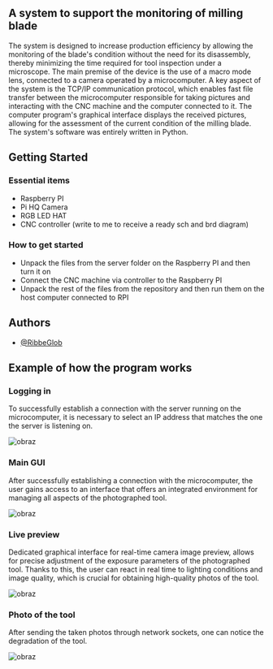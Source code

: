 
## A system to support the monitoring of milling blade
The system is designed to increase production efficiency by allowing the monitoring of the blade's condition without the need for its disassembly, thereby minimizing the time required for tool inspection under a microscope. The main premise of the device is the use of a macro mode lens, connected to a camera operated by a microcomputer. A key aspect of the system is the TCP/IP communication protocol, which enables fast file transfer between the microcomputer responsible for taking pictures and interacting with the CNC machine and the computer connected to it. The computer program's graphical interface displays the received pictures, allowing for the assessment of the current condition of the milling blade. The system's software was entirely written in Python.

## Getting Started

### Essential items

- Raspberry PI
- Pi HQ Camera
- RGB LED HAT
- CNC controller (write to me to receive a ready sch and brd diagram)

### How to get started

- Unpack the files from the server folder on the Raspberry PI and then turn it on
- Connect the CNC machine via controller to the Raspberry PI 
- Unpack the rest of the files from the repository and then run them on the host computer connected to RPI
  
## Authors

- [@RibbeGlob](https://www.github.com/RibbeGlob)


## Example of how the program works

### Logging in
To successfully establish a connection with the server running on the microcomputer, it is necessary to select an IP address that matches the one the server is listening on.

![obraz](https://github.com/RibbeGlob/EngineeringWork/assets/108761666/1dfa01af-f022-4252-a387-1f5084a0a71f)


### Main GUI
After successfully establishing a connection with the microcomputer, the user gains access to an interface that offers an integrated environment for managing all aspects of the photographed tool.

![obraz](https://github.com/RibbeGlob/EngineeringWork/assets/108761666/499f475f-8422-4d00-b4aa-c1a456e8fddc)

### Live preview
Dedicated graphical interface for real-time camera image preview, allows for precise adjustment of the exposure parameters of the photographed tool. Thanks to this, the user can react in real time to lighting conditions and image quality, which is crucial for obtaining high-quality photos of the tool.

![obraz](https://github.com/RibbeGlob/EngineeringWork/assets/108761666/e04b1c74-a17d-4c52-8291-a678b6abd36c)

### Photo of the tool
After sending the taken photos through network sockets, one can notice the degradation of the tool.

![obraz](https://github.com/RibbeGlob/EngineeringWork/assets/108761666/fe2738f9-5964-4024-90b2-08a499368a18)
